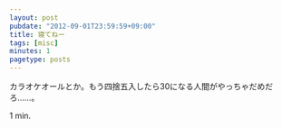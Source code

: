 ```yaml
---
layout: post
pubdate: "2012-09-01T23:59:59+09:00"
title: 寝てねー
tags: [misc]
minutes: 1
pagetype: posts
---
```

カラオケオールとか。もう四捨五入したら30になる人間がやっちゃだめだろ……。

1 min.
